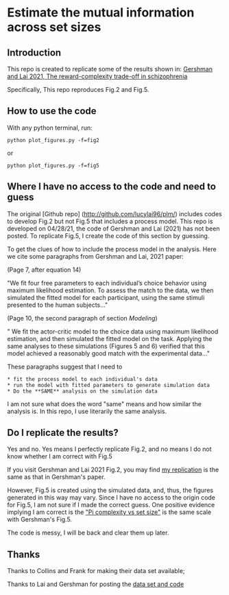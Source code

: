 # Estimate the mutual information across set sizes

## Introduction

This repo is created to replicate some of the results shown in:
[Gershman and Lai 2021, The reward-complexity trade-off in schizophrenia](https://www.biorxiv.org/content/10.1101/2020.11.16.385013v2.full.pdf)

Specifically, This repo reproduces Fig.2 and Fig.5.

## How to use the code 

With any python terminal, run:

    python plot_figures.py -f=fig2
   
or 

    python plot_figures.py -f=fig5
    
## Where I have no access to the code and need to guess

The original [Github repo] (http://github.com/lucylai96/plm/) includes codes to develop Fig.2 but not Fig.5 that includes a process model. This repo is developed on 04/28/21, the code of Gershman and Lai (2021) has not been posted. To replicate Fig.5, I create the code of this section by guessing.

To get the clues of how to include the process model in the analysis. Here we cite some paragraphs from Gershman and Lai, 2021 paper:
    
   (Page 7, after equation 14)
    
   "We fit four free parameters to each individual’s choice behavior using maximum likelihood estimation. To assess the match to the data, we then simulated the fitted model for each
    participant, using the same stimuli presented to the human subjects..."
    
   (Page 10, the second paragraph of section *Modeling*)

   " We fit the actor-critic model to the choice data using maximum likelihood estimation, and then simulated the fitted model on the task. Applying the same analyses to these simulations (Figures
    5 and 6) verified that this model achieved a reasonably good match with the experimental data..."

These paragraphs suggest that I need to

    * fit the process model to each individual's data
    * run the model with fitted parameters to generate simulation data
    * Do the **SAME** analysis on the simulation data

I am not sure what does the word "same" means and how similar the analysis is. In this repo, I use literarily the same analysis. 
    
    
## Do I replicate the results?

Yes and no. Yes means I perfectly replicate Fig.2, and no means I do not know whether I am correct with Fig.5

If you visit Gershman and Lai 2021 Fig.2, you may find [my replication](https://github.com/fangzefunny/replicate_reward-complexity/blob/main/figures/Gershman21_fig2.png) is the same as that in Gershman's paper. 

However, Fig.5 is created using the simulated data, and, thus, the figures generated in this way may vary. Since I have no access to the origin code for Fig.5, I am not sure if I made the correct guess. One positive evidence implying I am correct is the ["Pi complexity vs set size"](https://github.com/fangzefunny/replicate_reward-complexity/blob/main/figures/Gershman21_fig5.png) is the same scale with Gershman's Fig.5. 

The code is messy, I will be back and clear them up later.

  
## Thanks

Thanks to Collins and Frank for making their data set available;

Thanks to Lai and Gershman for posting the [data set and code](http://github.com/lucylai96/plm/)


